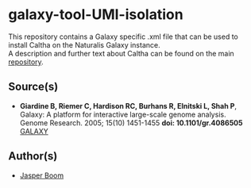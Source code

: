 # galaxy-tool-UMI-isolation

This repository contains a Galaxy specific .xml file that can be used to install
Caltha on the Naturalis Galaxy instance.  
A description and further text about Caltha can be found on the
main [repository](https://github.com/JasperBoom/caltha).  

## Source(s)
* __Giardine B, Riemer C, Hardison RC, Burhans R, Elnitski L, Shah P__,  
  Galaxy: A platform for interactive large-scale genome analysis.  
  Genome Research. 2005; 15(10) 1451-1455 __doi: 10.1101/gr.4086505__  
  [GALAXY](https://www.galaxyproject.org/)

## Author(s)
* [Jasper Boom](https://github.com/JasperBoom)
